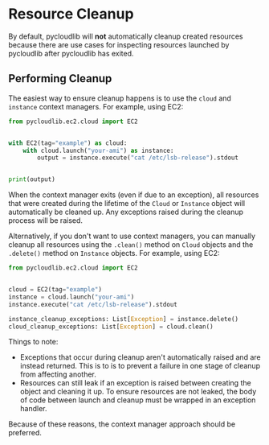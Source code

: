 # Resource Cleanup

By default, pycloudlib will **not** automatically cleanup created resources because there are use cases for inspecting resources launched by pycloudlib after pycloudlib has exited.

## Performing Cleanup

The easiest way to ensure cleanup happens is to use the `cloud` and `instance` context managers. For example, using EC2:

```python
from pycloudlib.ec2.cloud import EC2


with EC2(tag="example") as cloud:
    with cloud.launch("your-ami") as instance:
        output = instance.execute("cat /etc/lsb-release").stdout


print(output)
```

When the context manager exits (even if due to an exception), all resources that were created during the lifetime of the `Cloud` or `Instance` object will automatically be cleaned up. Any exceptions raised during the cleanup process will be raised.

Alternatively, if you don't want to use context managers, you can manually cleanup all resources using the `.clean()` method on `Cloud` objects and the `.delete()` method on `Instance` objects. For example, using EC2:

```python
from pycloudlib.ec2.cloud import EC2


cloud = EC2(tag="example")
instance = cloud.launch("your-ami")
instance.execute("cat /etc/lsb-release").stdout

instance_cleanup_exceptions: List[Exception] = instance.delete()
cloud_cleanup_exceptions: List[Exception] = cloud.clean()
```

Things to note:

* Exceptions that occur during cleanup aren't automatically raised and are instead returned. This is to is to prevent a failure in one stage of cleanup from affecting another.
* Resources can still leak if an exception is raised between creating the object and cleaning it up. To ensure resources are not leaked, the body of code between launch and cleanup must be wrapped in an exception handler.

Because of these reasons, the context manager approach should be preferred.
